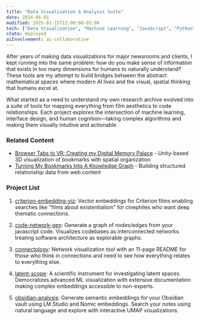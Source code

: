 ```yaml
---
title: "Data Visualization & Analysis Suite"
date: 2024-06-01
modified: 2025-01-15T12:00:00-05:00
tech: ["Data Visualization", "Machine Learning", "JavaScript", "Python", "UMAP", "Embeddings"]
state: deployed
aiInvolvement: ai-collaborative
---
```


After years of making data visualizations for major newsrooms and clients, I kept running into the same problem: how do you make sense of information that exists in too many dimensions for humans to naturally understand? These tools are my attempt to build bridges between the abstract mathematical spaces where modern AI lives and the visual, spatial thinking that humans excel at.

What started as a need to understand my own research archive evolved into a suite of tools for mapping everything from film aesthetics to code relationships. Each project explores the intersection of machine learning, interface design, and human cognition—taking complex algorithms and making them visually intuitive and actionable.

### Related Content
- [Browser Tabs to VR: Creating my Digital Memory Palace](https://youtube.com/@ejfox) - Unity-based 3D visualization of bookmarks with spatial organization
- [Turning My Bookmarks Into A Knowledge Graph](https://youtube.com/@ejfox) - Building structured relationship data from web content

### Project List

1. [criterion-embedding-viz](https://github.com/ejfox/criterion-embedding-viz): Vector embeddings for Criterion films enabling searches like "films about existentialism" for cinephiles who want deep thematic connections.

2. [code-network-gen](https://github.com/ejfox/code-network-gen): Generate a graph of nodes/edges from your javascript code. Visualizes codebases as interconnected networks treating software architecture as explorable graphs.

3. [connectology](https://github.com/ejfox/connectology): Network visualization tool with an 11-page README for those who think in connections and need to see how everything relates to everything else.

4. [latent-scope](https://github.com/ejfox/latent-scope): A scientific instrument for investigating latent spaces. Democratizes advanced ML visualization with extensive documentation making complex embeddings accessible to non-experts.

5. [obsidian-analysis](https://github.com/ejfox/obsidian-analysis): Generate semantic embeddings for your Obsidian vault using LM Studio and Nomic embeddings. Search your notes using natural language and explore with interactive UMAP visualizations.